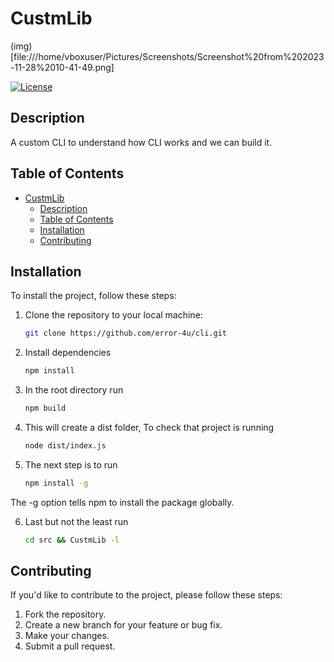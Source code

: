 
# CustmLib

 (img)[file:///home/vboxuser/Pictures/Screenshots/Screenshot%20from%202023-11-28%2010-41-49.png]

[![License](https://img.shields.io/badge/license-MIT-blue.svg)](https://opensource.org/licenses/MIT)

## Description

A custom CLI to understand how CLI works and we can build it.

## Table of Contents

- [CustmLib](#custmlib)
  - [Description](#description)
  - [Table of Contents](#table-of-contents)
  - [Installation](#installation)
  - [Contributing](#contributing)

## Installation

To install the project, follow these steps:

1. Clone the repository to your local machine:

   ```bash
   git clone https://github.com/error-4u/cli.git

2. Install dependencies
   
   ```bash
   npm install

3. In the root directory run 
   
   ```bash
   npm build

4. This will create a dist folder, To check that project is running
    ```bash
    node dist/index.js 

5. The next step is to run
    ```bash
    npm install -g 

The -g option tells npm to install the package globally.    

6. Last but not the least run
   ```bash
   cd src && CustmLib -l

## Contributing

If you'd like to contribute to the project, please follow these steps:

1. Fork the repository.
2. Create a new branch for your feature or bug fix.
3. Make your changes.
4. Submit a pull request.


